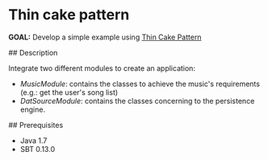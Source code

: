 # Thin cake pattern

**GOAL:** Develop a simple example using [Thin Cake Pattern]( http://www.warski.org/blog/2014/02/using-scala-traits-as-modules-or-the-thin-cake-pattern/)

## Description

Integrate two different modules to create an application:

 - *MusicModule*: contains the classes to achieve the music's requirements (e.g.: get the user's song list)
 - *DatSourceModule*: contains the classes concerning to the persistence engine.

## Prerequisites

 * Java 1.7
 * SBT 0.13.0

